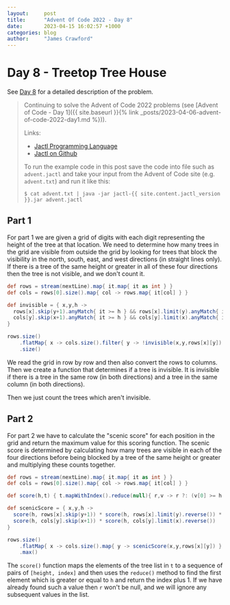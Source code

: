 ```yaml
---
layout:     post
title:      "Advent Of Code 2022 - Day 8"
date:       2023-04-15 16:02:57 +1000
categories: blog
author:     "James Crawford"
---
```


# Day 8 - Treetop Tree House

See [Day 8](https://adventofcode.com/2022/day/8) for a detailed description of the problem.

> Continuing to solve the Advent of Code 2022 problems
> (see [Advent of Code - Day 1]({{ site.baseurl }}{% link _posts/2023-04-06-advent-of-code-2022-day1.md %})).
>
> Links:
> * [Jactl Programming Language](https://jactl.io)
> * [Jactl on Github](https://github.com/jaccomoc/jactl)
>
> To run the example code in this post save the code into file such as `advent.jactl` and take your input from the
> Advent of Code site (e.g. `advent.txt`) and run it like this:
> ```shell
> $ cat advent.txt | java -jar jactl-{{ site.content.jactl_version }}.jar advent.jactl 
> ```

## Part 1

For part 1 we are given a grid of digits with each digit representing the height of the tree at that location.
We need to determine how many trees in the grid are visible from outside the grid by looking for trees that block
the visibility in the north, south, east, and west directions (in straight lines only).
If there is a tree of the same height or greater in all of these four directions then the tree is not visible, and we
don't count it.

```groovy
def rows = stream(nextLine).map{ it.map{ it as int } }
def cols = rows[0].size().map{ col -> rows.map{ it[col] } }

def invisible = { x,y,h ->
  rows[x].skip(y+1).anyMatch{ it >= h } && rows[x].limit(y).anyMatch{ it >= h } &&
  cols[y].skip(x+1).anyMatch{ it >= h } && cols[y].limit(x).anyMatch{ it >= h }
}

rows.size()
    .flatMap{ x -> cols.size().filter{ y -> !invisible(x,y,rows[x][y]) } }
    .size()
```

We read the grid in row by row and then also convert the rows to columns.
Then we create a function that determines if a tree is invisible.
It is invisible if there is a tree in the same row (in both directions) and a tree in the same column (in both
directions).

Then we just count the trees which aren't invisible.

## Part 2

For part 2 we have to calculate the "scenic score" for each position in the grid and return the maximum value
for this scoring function.
The scenic score is determined by calculating how many trees are visible in each of the four directions before being
blocked by a tree of the same height or greater and multiplying these counts together.

```groovy
def rows = stream(nextLine).map{ it.map{ it as int } }
def cols = rows[0].size().map{ col -> rows.map{ it[col] } }

def score(h,t) { t.mapWithIndex().reduce(null){ r,v -> r ?: (v[0] >= h ? v[1]+1 : null) } ?: t.size() }

def scenicScore = { x,y,h ->
  score(h, rows[x].skip(y+1)) * score(h, rows[x].limit(y).reverse()) *
  score(h, cols[y].skip(x+1)) * score(h, cols[y].limit(x).reverse())
}

rows.size()
    .flatMap{ x -> cols.size().map{ y -> scenicScore(x,y,rows[x][y]) } }
    .max()
```

The `score()` function maps the elements of the tree list in `t` to a sequence of pairs of `[height, index]`
and then uses the `reduce()` method to find the first element which is greater or equal to `h` and return
the index plus 1.
If we have already found such a value then `r` won't be null, and we will ignore any subsequent values in the list. 
